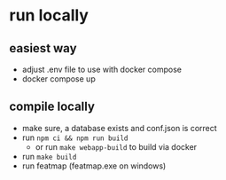 # run locally

## easiest way
* adjust .env file to use with docker compose
* docker compose up

## compile locally
* make sure, a database exists and conf.json is correct
* run ```npm ci && npm run build```
  * or run ```make webapp-build``` to build via docker
* run ```make build```
* run featmap (featmap.exe on windows)

